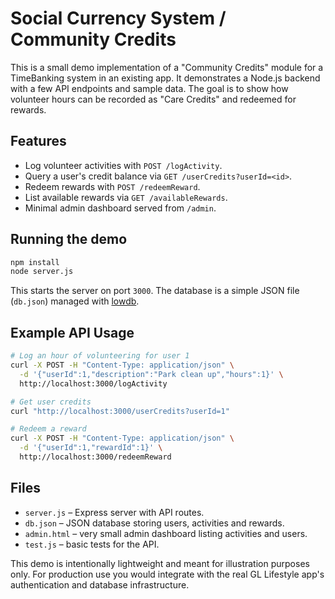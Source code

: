 # Social Currency System / Community Credits

This is a small demo implementation of a "Community Credits" module for a TimeBanking system in an existing app. 
It demonstrates a Node.js backend with a few API endpoints and sample data. 
The goal is to show how volunteer hours can be recorded as "Care Credits" and redeemed for rewards.

## Features

- Log volunteer activities with `POST /logActivity`.
- Query a user's credit balance via `GET /userCredits?userId=<id>`.
- Redeem rewards with `POST /redeemReward`.
- List available rewards via `GET /availableRewards`.
- Minimal admin dashboard served from `/admin`.

## Running the demo

```bash
npm install
node server.js
```

This starts the server on port `3000`. The database is a simple JSON file
(`db.json`) managed with [lowdb](https://github.com/typicode/lowdb).

## Example API Usage

```bash
# Log an hour of volunteering for user 1
curl -X POST -H "Content-Type: application/json" \
  -d '{"userId":1,"description":"Park clean up","hours":1}' \
  http://localhost:3000/logActivity

# Get user credits
curl "http://localhost:3000/userCredits?userId=1"

# Redeem a reward
curl -X POST -H "Content-Type: application/json" \
  -d '{"userId":1,"rewardId":1}' \
  http://localhost:3000/redeemReward
```

## Files

- `server.js` – Express server with API routes.
- `db.json` – JSON database storing users, activities and rewards.
- `admin.html` – very small admin dashboard listing activities and users.
- `test.js` – basic tests for the API.

This demo is intentionally lightweight and meant for illustration purposes
only. For production use you would integrate with the real GL Lifestyle app's
authentication and database infrastructure.
